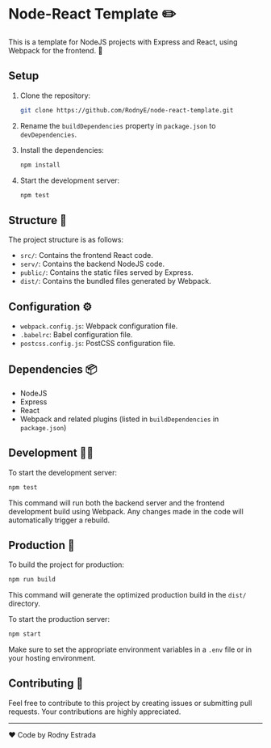 
# Node-React Template ✏️

This is a template for NodeJS projects with Express and React, using Webpack for the frontend. 🚀

## Setup 

1. Clone the repository:
   ```bash
   git clone https://github.com/RodnyE/node-react-template.git
   ```

2. Rename the `buildDependencies` property in `package.json` to `devDependencies`.

3. Install the dependencies:
   ```bash
   npm install
   ```

4. Start the development server:
   ```bash
   npm test
   ```

## Structure 📁

The project structure is as follows:

- `src/`: Contains the frontend React code.
- `serv/`: Contains the backend NodeJS code.
- `public/`: Contains the static files served by Express.
- `dist/`: Contains the bundled files generated by Webpack.

## Configuration ⚙️

- `webpack.config.js`: Webpack configuration file.
- `.babelrc`: Babel configuration file.
- `postcss.config.js`: PostCSS configuration file.

## Dependencies 📦

- NodeJS
- Express
- React
- Webpack and related plugins (listed in `buildDependencies` in `package.json`)

## Development 👨‍💻

To start the development server:

```bash
npm test
```

This command will run both the backend server and the frontend development build using Webpack. Any changes made in the code will automatically trigger a rebuild.

## Production 🚀

To build the project for production:

```bash
npm run build
```

This command will generate the optimized production build in the `dist/` directory.

To start the production server:

```bash
npm start
```

Make sure to set the appropriate environment variables in a `.env` file or in your hosting environment.

## Contributing 🤝

Feel free to contribute to this project by creating issues or submitting pull requests. Your contributions are highly appreciated.

---
♥️ Code by Rodny Estrada